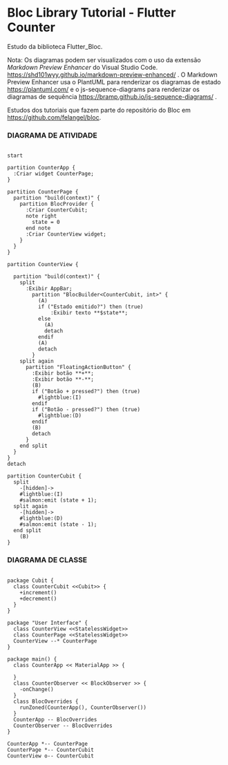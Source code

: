 # Bloc Library Tutorial - Flutter Counter

Estudo da biblioteca Flutter_Bloc.

Nota: Os diagramas podem ser visualizados com o uso da extensão _Markdown Preview Enhancer_ do Visual Studio Code. https://shd101wyy.github.io/markdown-preview-enhanced/ . O Markdown Preview Enhancer usa o PlantUML para renderizar os diagramas de estado https://plantuml.com/ e o js-sequence-diagrams para renderizar os diagramas de sequência https://bramp.github.io/js-sequence-diagrams/ .

Estudos dos tutoriais que fazem parte do repositório do Bloc em https://github.com/felangel/bloc.

### DIAGRAMA DE ATIVIDADE

```plantuml

start

partition CounterApp {
  :Criar widget CounterPage;
}

partition CounterPage {
  partition "build(context)" {
    partition BlocProvider {
      :Criar CounterCubit;
      note right
        state = 0
      end note
      :Criar CounterView widget;
    }
  }
}

partition CounterView {

  partition "build(context)" {
    split
      :Exibir AppBar;
        partition "BlocBuilder<CounterCubit, int>" {
          (A)
          if ("Estado emitido?") then (true)
              :Exibir texto **$state**;
          else
            (A)
            detach
          endif
          (A)
          detach
        }
    split again
      partition "FloatingActionButton" {
        :Exibir botão **+**;
        :Exibir botão **-**;
        (B)
        if ("Botão + pressed?") then (true)
          #lightblue:(I)
        endif
        if ("Botão - pressed?") then (true)
          #lightblue:(D)
        endif
        (B)
        detach
      }
    end split
  }
}
detach

partition CounterCubit {
  split
    -[hidden]->
    #lightblue:(I)
    #salmon:emit (state + 1);
  split again
    -[hidden]->
    #lightblue:(D)
    #salmon:emit (state - 1);
  end split
    (B)
}
```

### DIAGRAMA DE CLASSE

```plantuml

package Cubit {
  class CounterCubit <<Cubit>> {
    +increment()
    +decrement()
  }
}

package "User Interface" {
  class CounterView <<StatelessWidget>>
  class CounterPage <<StatelessWidget>>
  CounterView --* CounterPage
}

package main() {
  class CounterApp << MaterialApp >> {

  }
  class CounterObserver << BlockObserver >> {
    -onChange()
  }
  class BlocOverrides {
    runZoned(CounterApp(), CounterObserver())
  }
  CounterApp -- BlocOverrides
  CounterObserver -- BlocOverrides
}

CounterApp *-- CounterPage
CounterPage *-- CounterCubit
CounterView o-- CounterCubit


```
